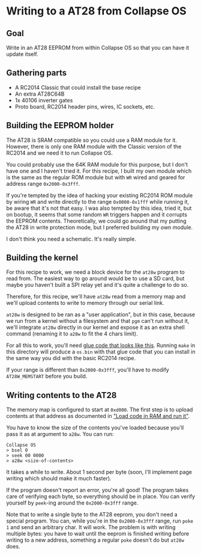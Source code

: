 # Writing to a AT28 from Collapse OS

## Goal

Write in an AT28 EEPROM from within Collapse OS so that you can have it update
itself.

## Gathering parts

* A RC2014 Classic that could install the base recipe
* An extra AT28C64B
* 1x 40106 inverter gates
* Proto board, RC2014 header pins, wires, IC sockets, etc.

## Building the EEPROM holder

The AT28 is SRAM compatible so you could use a RAM module for it. However,
there is only one RAM module with the Classic version of the RC2014 and we
need it to run Collapse OS.

You could probably use the 64K RAM module for this purpose, but I don't have one
and I haven't tried it. For this recipe, I built my own module which is the same
as the regular ROM module but with `WR` wired and geared for address range
`0x2000-0x3fff`.

If you're tempted by the idea of hacking your existing RC2014 ROM module by
wiring `WR` and write directly to the range `0x0000-0x1fff` while running it,
be aware that it's not that easy. I was also tempted by this idea, tried it,
but on bootup, it seems that some random `WR` triggers happen and it corrupts
the EEPROM contents. Theoretically, we could go around that my putting the AT28
in write protection mode, but I preferred building my own module.

I don't think you need a schematic. It's really simple.

## Building the kernel

For this recipe to work, we need a block device for the `at28w` program to read
from. The easiest way to go around would be to use a SD card, but maybe you
haven't built a SPI relay yet and it's quite a challenge to do so.

Therefore, for this recipe, we'll have `at28w` read from a memory map and we'll
upload contents to write to memory through our serial link.

`at28w` is designed to be ran as a "user application", but in this case, because
we run from a kernel without a filesystem and that `pgm` can't run without it,
we'll integrate `at28w` directly in our kernel and expose it as an extra shell
command (renaming it to `a28w` to fit the 4 chars limit).

For all this to work, you'll need [glue code that looks like this](glue.asm).
Running `make` in this directory will produce a `os.bin` with that glue code
that you can install in the same way you did with the basic RC2014 recipe.

If your range is different than `0x2000-0x3fff`, you'll have to modify
`AT28W_MEMSTART` before you build.

## Writing contents to the AT28

The memory map is configured to start at `0xd000`. The first step is to upload
contents at that address as documented in ["Load code in RAM and run it"][load].

You have to know the size of the contents you've loaded because you'll pass it
as at argument to `a28w`. You can run:

    Collapse OS
    > bsel 0
    > seek 00 0000
    > a28w <size-of-contents>

It takes a while to write. About 1 second per byte (soon, I'll implement page
writing which should make it much faster).

If the program doesn't report an error, you're all good! The program takes care
of verifying each byte, so everything should be in place. You can verify
yourself by `peek`-ing around the `0x2000-0x3fff` range.

Note that to write a single byte to the AT28 eeprom, you don't need a special
program. You can, while you're in the `0x2000-0x3fff` range, run `poke 1` and
send an arbitrary char. It will work. The problem is with writing multiple
bytes: you have to wait until the eeprom is finished writing before writing to
a new address, something a regular `poke` doesn't do but `at28w` does.

[load]: ../../../doc/load-run-code.md

